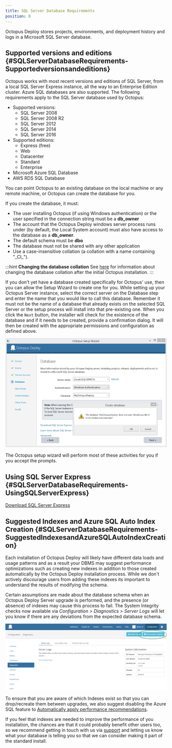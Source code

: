 ```yaml
---
title: SQL Server Database Requirements
position: 0
---
```


Octopus Deploy stores projects, environments, and deployment history and logs in a Microsoft SQL Server database.

## Supported versions and editions {#SQLServerDatabaseRequirements-Supportedversionsandeditions}

Octopus works with most recent versions and editions of SQL Server, from a local SQL Server Express instance, all the way to an Enterprise Edition cluster. Azure SQL databases are also supported. The following requirements apply to the SQL Server database used by Octopus:

- Supported versions: 
  - SQL Server 2008
  - SQL Server 2008 R2
  - SQL Server 2012
  - SQL Server 2014
  - SQL Server 2016
- Supported editions: 
  - Express (free)
  - Web
  - Datacenter
  - Standard
  - Enterprise
- Microsoft Azure SQL Database
- AWS RDS SQL Database

You can point Octopus to an existing database on the local machine or any remote machine, or Octopus can create the database for you.

If you create the database, it must:

- The user installing Octopus (if using Windows authentication) or the user specified in the connection string must be a **db\_owner**
- The account that the Octopus Deploy windows server process runs under (by default, the Local System account) must also have access to the database as a **db\_owner**.
- The default schema must be **dbo**
- The database must not be shared with any other application
- Use a case-insensitive collation (a collation with a name containing "\_CI\_").

:::hint
**Changing the database collation**
See [here](/docs/administration/octopus-database/changing-the-collation-of-the-octopus-database.md) for information about changing the database collation after the initial Octopus installation.
:::

If you don't yet have a database created specifically for Octopus' use, then you can allow the Setup Wizard to create one for you. While setting up your Octopus Server instance, select the correct server on the Database step and enter the name that you would like to call this database. Remember it must not be the name of a database that already exists on the selected SQL Server or the setup process will install into that pre-existing one. When you click the `Next` button, the installer will check for the existence of the database and if it needs to be created, provide a confirmation dialog. It will then be created with the appropriate permissions and configuration as defined above.

![](/docs/images/3048120/3278498.png "width=500")

The Octopus setup wizard will perform most of these activities for you if you accept the prompts.

## Using SQL Server Express {#SQLServerDatabaseRequirements-UsingSQLServerExpress}

[Download SQL Server Express](http://downloadsqlserverexpress.com/)

## Suggested Indexes and Azure SQL Auto Index Creation {#SQLServerDatabaseRequirements-SuggestedIndexesandAzureSQLAutoIndexCreation}

Each installation of Octopus Deploy will likely have different data loads and usage patterns and as a result your DBMS may suggest performance optimizations such as creating new indexes in addition to those created automatically by the Octopus Deploy installation process. While we don't actively discourage users from adding these indexes its important to understand the results of modifying the schema.

Certain assumptions are made about the database schema when an Octopus Deploy Server upgrade is performed, and the presence (or absence) of indexes may cause this process to fail. The System Integrity checks now available via *Configuration > Diagnostics > Server Logs* will let you know if there are any deviations from the expected database schema.

![](/docs/images/3048120/5865723.png "width=500")

To ensure that you are aware of which Indexes exist so that you can drop/recreate them between upgrades, we also suggest disabling the Azure SQL feature to [Automatically apply performance recommendations](https://azure.microsoft.com/en-us/documentation/articles/sql-database-advisor-portal/#enable-automatic-index-management).

If you feel that indexes are needed to improve the performance of you installation, the chances are that it could probably benefit other users too, so we recommend getting in touch with us via [support](https://octopus.com/support) and letting us know what your database is telling you so that we can consider making it part of the standard install.
